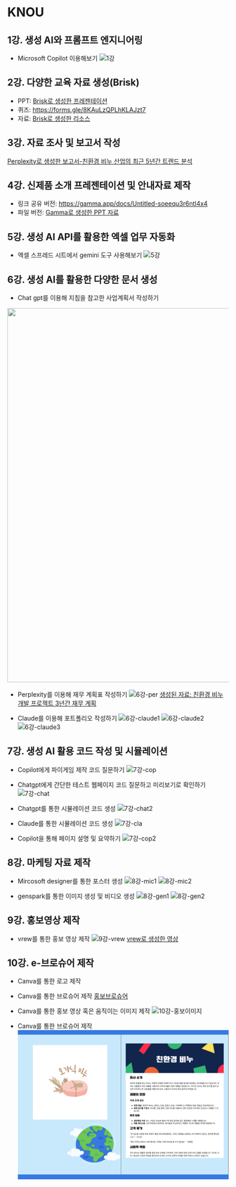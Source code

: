 # KNOU
## 1강. 생성 AI와 프롬프트 엔지니어링
* Microsoft Copilot 이용해보기
![1강](1강.png)
  
## 2강. 다양한 교육 자료 생성(Brisk)  
* PPT: [Brisk로 생성한 프레젠테이션](2강%20생성%20Presentation.pdf)
* 퀴즈: https://forms.gle/8KAuLzQPLhKLAJzt7
* 자료: [Brisk로 생성한 리소스](양자역학%20-%20리소스.pdf)

## 3강. 자료 조사 및 보고서 작성  
[Perplexity로 생성한 보고서-친환경 비누 산업의 최근 5년간 트렌드 분석](친환경%20비누%20산업의%20최근%205년간%20트렌드%20분석.pdf)  

## 4강. 신제품 소개 프레젠테이션 및 안내자료 제작
* 링크 공유 버전: https://gamma.app/docs/Untitled-soeequ3r6ntl4x4  
* 파일 버전: [Gamma로 생성한 PPT 자료](4강%20프레젠테이션%20생성.pdf)

## 5강. 생성 AI API를 활용한 엑셀 업무 자동화  
* 엑셀 스프레드 시트에서 gemini 도구 사용해보기
![5강](5강.png)


## 6강. 생성 AI를 활용한 다양한 문서 생성  
* Chat gpt를 이용해 지침을 참고한 사업계획서 작성하기
<img src="6강-chatgpt.png" width="900" height="850"/>


* Perplexity를 이용해 재무 계획표 작성하기
![6강-per](6강-per.png)
[생성된 자료: 친환경 비누 개발 프로젝트 3년간 재무 계획](친환경_비누_개발_프로젝트_3년간_재무_계획.pdf)


* Claude를 이용해 포트폴리오 작성하기
![6강-claude1](6강-claude.png)
![6강-claude2](6강-claude2.png)
![6강-claude3](6강-claude3.png)


## 7강. 생성 AI 활용 코드 작성 및 시뮬레이션  
* Copilot에게 파이게임 제작 코드 질문하기
![7강-cop](7강-cop.png)

* Chatgpt에게 간단한 테스트 웹페이지 코드 질문하고 미리보기로 확인하기
![7강-chat](7강-chat.png)

* Chatgpt를 통한 시뮬레이션 코드 생성
![7강-chat2](7강-chat2.png)

* Claude를 통한 시뮬레이션 코드 생성
![7강-cla](7강-cla.png)

* Copilot을 통해 페이지 설명 및 요약하기
![7강-cop2](7강-cop2.png)


## 8강. 마케팅 자료 제작  
* Mircosoft designer를 통한 포스터 생성
![8강-mic1](8강-mic.png)
![8강-mic2](8강-mic2.png)

* genspark를 통한 이미지 생성 및 비디오 생성
![8강-gen1](8강-gen.png)
![8강-gen2](8강-gen2.png)

## 9강. 홍보영상 제작  
* vrew를 통한 홍보 영상 제작
![9강-vrew](9강-vrew.png)
[vrew로 생성한 영상](9강-홍보영상.mp4)


## 10강. e-브로슈어 제작  
* Canva를 통한 로고 제작


* Canva를 통한 브로슈어 제작
[홍보브로슈어](10강-홍보브로슈어.pdf)

* Canva를 통한 홍보 영상 혹은 움직이는 이미지 제작
![10강-홍보이미지](10강-홍보이미지.gif)

* Canva를 통한 브로슈어 제작
![10강-브로슈어](10강-브로슈어.png)
